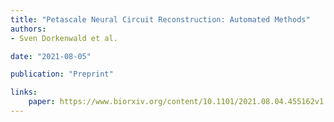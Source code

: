 ```yaml
---
title: "Petascale Neural Circuit Reconstruction: Automated Methods"
authors:
- Sven Dorkenwald et al.

date: "2021-08-05"

publication: "Preprint"

links:
    paper: https://www.biorxiv.org/content/10.1101/2021.08.04.455162v1.full
---
```

